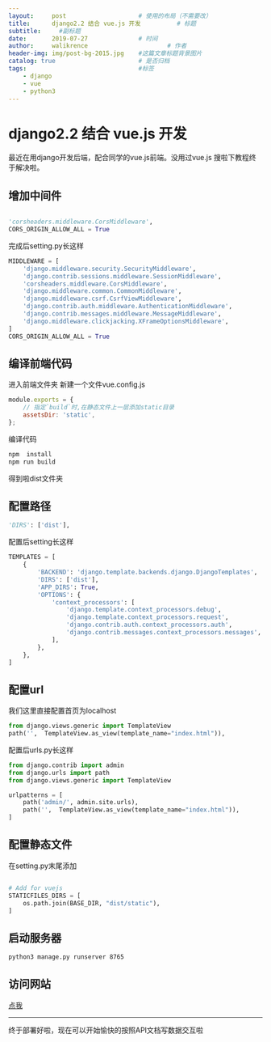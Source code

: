 ```yaml
---
layout:     post   				    # 使用的布局（不需要改）
title:      django2.2 结合 vue.js 开发			# 标题 
subtitle:     #副标题
date:       2019-07-27				# 时间
author:     walikrence 						# 作者
header-img: img/post-bg-2015.jpg 	#这篇文章标题背景图片
catalog: true 						# 是否归档
tags:								#标签
    - django
    - vue
    - python3
---
```


# django2.2 结合 vue.js 开发
最近在用django开发后端，配合同学的vue.js前端。没用过vue.js
搜啦下教程终于解决啦。

## 增加中间件
```py

'corsheaders.middleware.CorsMiddleware',
CORS_ORIGIN_ALLOW_ALL = True
```
完成后setting.py长这样
```py
MIDDLEWARE = [
    'django.middleware.security.SecurityMiddleware',
    'django.contrib.sessions.middleware.SessionMiddleware',
    'corsheaders.middleware.CorsMiddleware',
    'django.middleware.common.CommonMiddleware',
    'django.middleware.csrf.CsrfViewMiddleware',
    'django.contrib.auth.middleware.AuthenticationMiddleware',
    'django.contrib.messages.middleware.MessageMiddleware',
    'django.middleware.clickjacking.XFrameOptionsMiddleware',
]
CORS_ORIGIN_ALLOW_ALL = True
```
## 编译前端代码
进入前端文件夹
新建一个文件vue.config.js
```js
module.exports = {
	// 指定`build`时,在静态文件上一层添加static目录
	assetsDir: 'static',
};
```
编译代码
```sh
npm  install
npm run build
```
得到啦dist文件夹
## 配置路径
```py
'DIRS': ['dist'],
```
配置后setting长这样
```py
TEMPLATES = [
    {
        'BACKEND': 'django.template.backends.django.DjangoTemplates',
        'DIRS': ['dist'],
        'APP_DIRS': True,
        'OPTIONS': {
            'context_processors': [
                'django.template.context_processors.debug',
                'django.template.context_processors.request',
                'django.contrib.auth.context_processors.auth',
                'django.contrib.messages.context_processors.messages',
            ],
        },
    },
]
```
## 配置url
我们这里直接配置首页为localhost
```py
from django.views.generic import TemplateView
path('',  TemplateView.as_view(template_name="index.html")),
```
配置后urls.py长这样
```py
from django.contrib import admin
from django.urls import path
from django.views.generic import TemplateView

urlpatterns = [
    path('admin/', admin.site.urls),
    path('',  TemplateView.as_view(template_name="index.html")),
]

```
## 配置静态文件
在setting.py末尾添加
```py

# Add for vuejs
STATICFILES_DIRS = [
    os.path.join(BASE_DIR, "dist/static"),
]

```
## 启动服务器
```sh
python3 manage.py runserver 8765
```
## 访问网站
[点我](http://localhost:8765)

---
终于部署好啦，现在可以开始愉快的按照API文档写数据交互啦